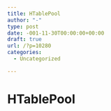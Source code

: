 ```yaml
---
title: HTablePool
author: "-"
type: post
date: -001-11-30T00:00:00+00:00
draft: true
url: /?p=10280
categories:
  - Uncategorized

---
```

# HTablePool
